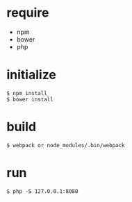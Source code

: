 # require
* npm
* bower
* php

# initialize
```
$ npm install
$ bower install
```

# build
```
$ webpack or node_modules/.bin/webpack
```

# run
```
$ php -S 127.0.0.1:8080
```
